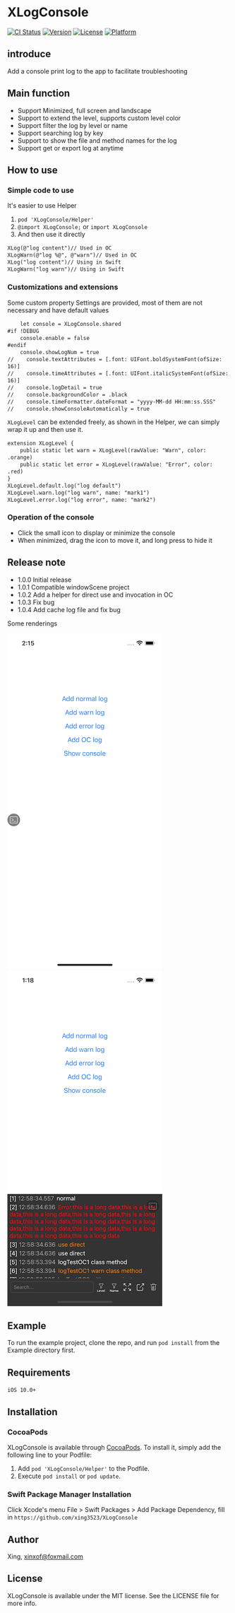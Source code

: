 # XLogConsole

[![CI Status](https://img.shields.io/travis/Xing/XLogConsole.svg?style=flat)](https://travis-ci.org/Xing/XLogConsole)
[![Version](https://img.shields.io/cocoapods/v/XLogConsole.svg?style=flat)](https://cocoapods.org/pods/XLogConsole)
[![License](https://img.shields.io/cocoapods/l/XLogConsole.svg?style=flat)](https://cocoapods.org/pods/XLogConsole)
[![Platform](https://img.shields.io/cocoapods/p/XLogConsole.svg?style=flat)](https://cocoapods.org/pods/XLogConsole)



## introduce
Add a console print log to the app to facilitate troubleshooting

## Main function
- Support Minimized, full screen and landscape
- Support to extend the level, supports custom level color
- Support filter the log by level or name
- Support searching log by key
- Support to show the file and method names for the log
- Support get or export log at anytime

## How to use
### Simple code to use
It's easier to use Helper
1. `pod 'XLogConsole/Helper'`
2. `@import XLogConsole;` or `import XLogConsole`
3. And then use it directly
```
XLog(@"log content")// Used in OC
XLogWarn(@"log %@", @"warn")// Used in OC
XLog("log content")// Using in Swift
XLogWarn("log warn")// Using in Swift
```
### Customizations and extensions
Some custom property Settings are provided, most of them are not necessary and have default values
```
    let console = XLogConsole.shared
#if !DEBUG
    console.enable = false
#endif
    console.showLogNum = true
//    console.textAttributes = [.font: UIFont.boldSystemFont(ofSize: 16)]
//    console.timeAttributes = [.font: UIFont.italicSystemFont(ofSize: 16)]
//    console.logDetail = true
//    console.backgroundColor = .black
//    console.timeFormatter.dateFormat = "yyyy-MM-dd HH:mm:ss.SSS"
//    console.showConsoleAutomatically = true

```
`XLogLevel` can be extended freely, as shown in the Helper, we can simply wrap it up and then use it.
```
extension XLogLevel {
    public static let warn = XLogLevel(rawValue: "Warn", color: .orange)
    public static let error = XLogLevel(rawValue: "Error", color: .red)
}
XLogLevel.default.log("log default")
XLogLevel.warn.log("log warn", name: "mark1")
XLogLevel.error.log("log error", name: "mark2")
```

### Operation of the console
- Click the small icon to display or minimize the console
- When minimized, drag the icon to move it, and long press to hide it


## Release note
- 1.0.0 Initial release
- 1.0.1 Compatible windowScene project
- 1.0.2 Add a helper for direct use and invocation in OC
- 1.0.3 Fix bug
- 1.0.4 Add cache log file and fix bug

Some renderings

![](https://github.com/xing3523/Resources/raw/master/XLogConsole/demo1.png)
![](https://github.com/xing3523/Resources/raw/master/XLogConsole/demo2.png)

## Example
To run the example project, clone the repo, and run `pod install` from the Example directory first. 

## Requirements
`iOS 10.0+`

## Installation
### CocoaPods

XLogConsole is available through [CocoaPods](https://cocoapods.org). To install
it, simply add the following line to your Podfile:

1. Add `pod 'XLogConsole/Helper'` to the Podfile.
2. Execute `pod install` or `pod update`.

### Swift Package Manager Installation
Click Xcode's menu File > Swift Packages > Add Package Dependency, fill in `https://github.com/xing3523/XLogConsole`


## Author

Xing, xinxof@foxmail.com

## License

XLogConsole is available under the MIT license. See the LICENSE file for more info.
